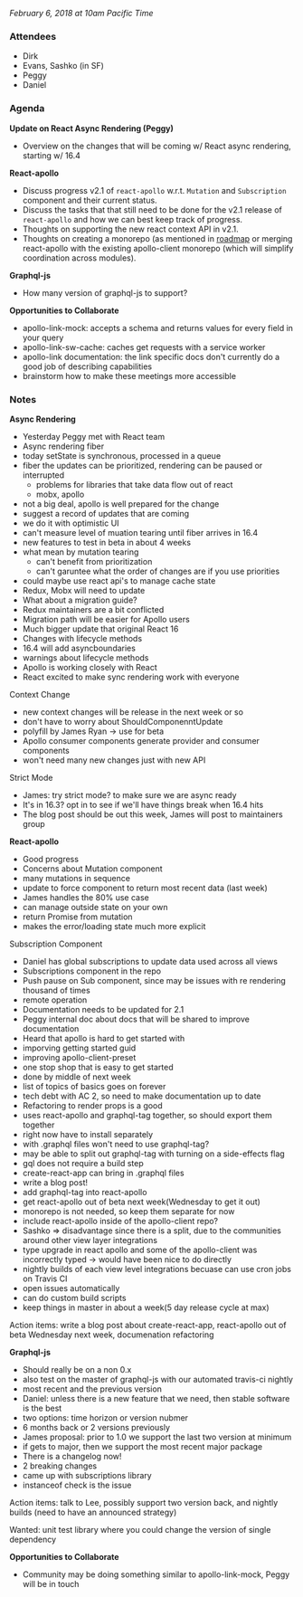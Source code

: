*February 6, 2018 at 10am Pacific Time*

### Attendees
- Dirk
- Evans, Sashko (in SF)
- Peggy
- Daniel

### Agenda

**Update on React Async Rendering (Peggy)**
- Overview on the changes that will be coming w/ React async rendering, starting w/ 16.4

**React-apollo**

- Discuss progress v2.1 of `react-apollo` w.r.t. `Mutation` and `Subscription` component and their current status.
- Discuss the tasks that that still need to be done for the v2.1 release of `react-apollo` and how we can best keep track of progress.
- Thoughts on supporting the new react context API in v2.1.
- Thoughts on creating a monorepo (as mentioned in [roadmap](https://github.com/apollographql/react-apollo/blob/master/ROADMAP.md) or merging react-apollo with the existing apollo-client monorepo (which will simplify coordination across modules).

**Graphql-js**

- How many version of graphql-js to support?

**Opportunities to Collaborate**

- apollo-link-mock: accepts a schema and returns values for every field in your query
- apollo-link-sw-cache: caches get requests with a service worker
- apollo-link documentation: the link specific docs don't currently do a good job of describing capabilities
- brainstorm how to make these meetings more accessible

### Notes

**Async Rendering**

- Yesterday Peggy met with React team
- Async rendering fiber
- today setState is synchronous, processed in a queue
- fiber the updates can be prioritized, rendering can be paused or interrupted
  - problems for libraries that take data flow out of react
  - mobx, apollo
- not a big deal, apollo is well prepared for the change
- suggest a record of updates that are coming
- we do it with optimistic UI
- can't measure level of muation tearing until fiber arrives in 16.4
- new features to test in beta in about 4 weeks
- what mean by mutation tearing
  - can't benefit from prioritization
  - can't garuntee what the order of changes are if you use priorities
- could maybe use react api's to manage cache state
- Redux, Mobx will need to update
- What about a migration guide?
- Redux maintainers are a bit conflicted
- Migration path will be easier for Apollo users
- Much bigger update that original React 16
- Changes with lifecycle methods
- 16.4 will add asyncboundaries
- warnings about lifecycle methods
- Apollo is working closely with React
- React excited to make sync rendering work with everyone

Context Change

- new context changes will be release in the next week or so
- don't have to worry about ShouldComponenntUpdate
- polyfill by James Ryan -> use for beta
- Apollo consumer components generate provider and consumer components
- won't need many new changes just with new API

Strict Mode

- James: try strict mode? to make sure we are async ready
- It's in 16.3? opt in to see if we'll have things break when 16.4 hits
- The blog post should be out this week, James will post to maintainers group

**React-apollo**

- Good progress
- Concerns about Mutation component
- many mutations in sequence
- update to force component to return most recent data (last week)
- James handles the 80% use case
- can manage outside state on your own
- return Promise from mutation
- makes the error/loading state much more explicit

Subscription Component

- Daniel has global subscriptions to update data used across all views
- Subscriptions component in the repo
- Push pause on Sub component, since may be issues with re rendering thousand of times
- remote operation
- Documentation needs to be updated for 2.1
- Peggy internal doc about docs that will be shared to improve documentation
- Heard that apollo is hard to get started with
- imporving getting started guid
- improving apollo-client-preset
- one stop shop that is easy to get started
- done by middle of next week
- list of topics of basics goes on forever
- tech debt with AC 2, so need to make documentation up to date
- Refactoring to render props is a good
- uses react-apollo and graphql-tag together, so should export them together
- right now have to install separately 
- with .graphql files won't need to use graphql-tag?
- may be able to split out graphql-tag with turning on a side-effects flag
- gql does not require a build step
- create-react-app can bring in .graphql files
- write a blog post!
- add graphql-tag into react-apollo
- get react-apollo out of beta next week(Wednesday to get it out)
- monorepo is not needed, so keep them separate for now
- include react-apollo inside of the apollo-client repo?
- Sashko => disadvantage since there is a split, due to the communities around other view layer integrations
- type upgrade in react apollo and some of the apollo-client was incorrectly typed -> would have been nice to do directly
- nightly builds of each view level integrations becuase can use cron jobs on Travis CI
- open issues automatically
- can do custom build scripts
- keep things in master in about a week(5 day release cycle at max)

Action items: write a blog post about create-react-app, react-apollo out of beta Wednesday next week, documenation refactoring

**Graphql-js**

- Should really be on a non 0.x
- also test on the master of graphql-js with our automated travis-ci nightly
- most recent and the previous version
- Daniel: unless there is a new feature that we need, then stable software is the best
- two options: time horizon or version nubmer
- 6 months back or 2 versions previously
- James proposal: prior to 1.0 we support the last two version at minimum
- if gets to major, then we support the most recent major package
- There is a changelog now!
- 2 breaking changes
- came up with subscriptions library
- instanceof check is the issue

Action items: talk to Lee, possibly support two version back, and nightly builds (need to have an announced strategy)

Wanted: unit test library where you could change the version of single dependency

**Opportunities to Collaborate**

- Community may be doing something similar to apollo-link-mock, Peggy will be in touch
